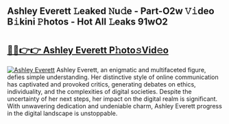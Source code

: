 ## Ashley Everett 𝙻eaked 𝙽u𝚍e - Part-O2w 𝚅𝚒deo B𝚒kini 𝙿hotos - Hot All 𝙻eaks 91wO2

# <h2><a href="http://ld61bb7.urlbe.top/?page=Ashley+Everett">🔗🔗👉👉 Ashley Everett P𝚑oto𝚜Vid𝚎o</a></h2>

[![Ashley Everett](https://i.imgur.com/eBuTRDB.gif)](http://ld61bb7.urlbe.top/?page=Ashley+Everett)
Ashley Everett, an enigmatic and multifaceted figure, defies simple understanding. Her distinctive style of online communication has captivated and provoked critics, generating debates on ethics, individuality, and the complexities of digital societies. Despite the uncertainty of her next steps, her impact on the digital realm is significant. With unwavering dedication and undeniable charm, Ashley Everett progress in the digital landscape is unstoppable.
